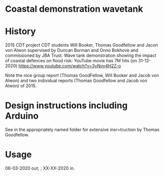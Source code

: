 # Coastal demonstration wavetank

# History
2015 CDT project CDT students Will Booker, Thomas Goodfellow and Jacon von Alwon supervised by Duncan Borman and Onno Bokhove and commissioned by JBA Trust. Wave tank demonstration showing the impact of coastal defences on flood risk: YouTube movie has 7M hits (on 31-12-2020) https://www.youtube.com/watch?v=3yNoy4H2Z-o

Note the nice group report (Thomas GoodFellow, Will Booker and Jacob von Alwon) and two individual reports (Thomas Goodfellow and Jacob von Alwon) of 2015.

# Design instructions including Arduino

See in the appropriately named folder for extensive insr=truction by Thomas Goodfellow.

# Usage
06-03-2020 out; <used where>; XX-XX-2020 in.



